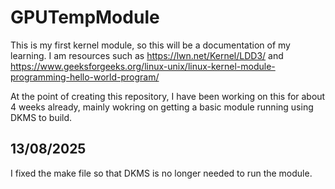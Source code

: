 # GPUTempModule
This is my first kernel module, so this will be a documentation of my learning. I am resources such as https://lwn.net/Kernel/LDD3/ and https://www.geeksforgeeks.org/linux-unix/linux-kernel-module-programming-hello-world-program/

At the point of creating this repository, I have been working on this for about 4 weeks already, mainly wokring on getting a basic module running using DKMS to build.

## 13/08/2025
I fixed the make file so that DKMS is no longer needed to run the module. 
